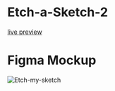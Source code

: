 # Etch-a-Sketch-2
[live preview](https://ashluchowa.github.io/Etch-a-Sketch-2)

# Figma Mockup
![Etch-my-sketch](https://user-images.githubusercontent.com/106585027/198516774-77b3e129-875b-48e0-b604-576621c55a79.png)
